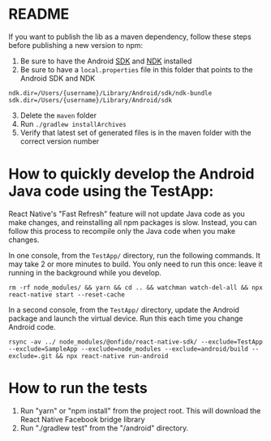 README
======

If you want to publish the lib as a maven dependency, follow these steps before publishing a new version to npm:

1. Be sure to have the Android [SDK](https://developer.android.com/studio/index.html) and [NDK](https://developer.android.com/ndk/guides/index.html) installed
2. Be sure to have a `local.properties` file in this folder that points to the Android SDK and NDK
```
ndk.dir=/Users/{username}/Library/Android/sdk/ndk-bundle
sdk.dir=/Users/{username}/Library/Android/sdk
```
3. Delete the `maven` folder
4. Run `./gradlew installArchives`
5. Verify that latest set of generated files is in the maven folder with the correct version number


How to quickly develop the Android Java code using the TestApp:
======
React Native's "Fast Refresh" feature will not update Java code as you make changes, and reinstalling all npm packages is slow.  Instead, you can follow this process to recompile only the Java code when you make changes.

In one console, from the `TestApp/` directory, run the following commands.  It may take 2 or more minutes to build.  You only need to run this once: leave it running in the background while you develop.
```shell
rm -rf node_modules/ && yarn && cd .. && watchman watch-del-all && npx react-native start --reset-cache
```

In a second console, from the `TestApp/` directory, update the Android package and launch the virtual device.  Run this each time you change Android code.
```shell
rsync -av ../ node_modules/@onfido/react-native-sdk/ --exclude=TestApp --exclude=SampleApp --exclude=node_modules --exclude=android/build --exclude=.git && npx react-native run-android
```

How to run the tests
======
1. Run "yarn" or "npm install" from the project root.  This will download the React Native Facebook bridge library
2. Run "./gradlew test" from the "/android" directory.
